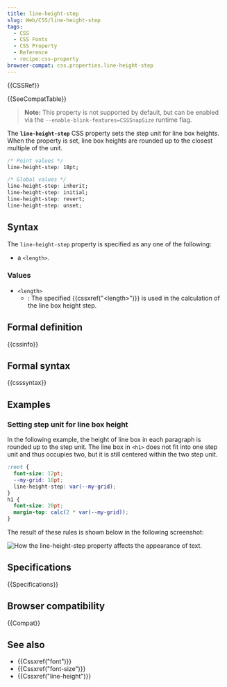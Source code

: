 ```yaml
---
title: line-height-step
slug: Web/CSS/line-height-step
tags:
  - CSS
  - CSS Fonts
  - CSS Property
  - Reference
  - recipe:css-property
browser-compat: css.properties.line-height-step
---
```

{{CSSRef}}

{{SeeCompatTable}}

> **Note:** This property is not supported by default, but can be enabled via the `--enable-blink-features=CSSSnapSize` runtime flag.

The **`line-height-step`** CSS property sets the step unit for line box heights. When the property is set, line box heights are rounded up to the closest multiple of the unit.

```css
/* Point values */
line-height-step: 18pt;

/* Global values */
line-height-step: inherit;
line-height-step: initial;
line-height-step: revert;
line-height-step: unset;
```

## Syntax

The `line-height-step` property is specified as any one of the following:

- a `<length>`.

### Values

- `<length>`
  - : The specified {{cssxref("&lt;length&gt;")}} is used in the calculation of the line box height step.

## Formal definition

{{cssinfo}}

## Formal syntax

{{csssyntax}}

## Examples

### Setting step unit for line box height

In the following example, the height of line box in each paragraph is rounded up to the step unit. The line box in `<h1>` does not fit into one step unit and thus occupies two, but it is still centered within the two step unit.

```css
:root {
  font-size: 12pt;
  --my-grid: 18pt;
  line-height-step: var(--my-grid);
}
h1 {
  font-size: 20pt;
  margin-top: calc(2 * var(--my-grid));
}
```

The result of these rules is shown below in the following screenshot:

![How the line-height-step property affects the appearance of text.](line-grid-center.png)

## Specifications

{{Specifications}}

## Browser compatibility

{{Compat}}

## See also

- {{Cssxref("font")}}
- {{Cssxref("font-size")}}
- {{Cssxref("line-height")}}
